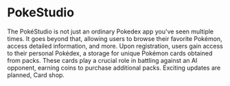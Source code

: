 # PokeStudio
The PokéStudio is not just an ordinary Pokedex app you've seen multiple times. 
It goes beyond that, allowing users to browse their favorite Pokémon, access detailed information, and more. 
Upon registration, users gain access to their personal Pokédex, a storage for unique Pokémon cards obtained from packs. 
These cards play a crucial role in battling against an AI opponent, earning coins to purchase additional packs. 
Exciting updates are planned, Card shop.
